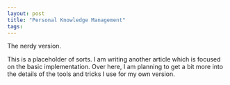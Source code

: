 ```yaml
---
layout: post
title: "Personal Knowledge Management"
tags: 
---
```

The nerdy version.

This is a placeholder of sorts. I am writing another article which is focused on the basic implementation. Over here, I am planning to get a bit more into the details of the tools and tricks I use for my own version.